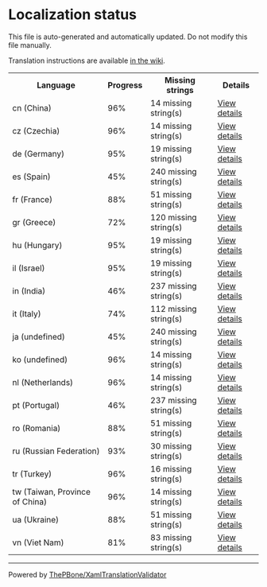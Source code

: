 # Localization status

This file is auto-generated and automatically updated. Do not modify this file manually.

Translation instructions are available [in the wiki](https://github.com/ThePBone/GalaxyBudsClient/wiki/3.-How-to-help-with-translations).

<table>
<tr><th>Language</th><th>Progress</th><th>Missing strings</th><th>Details</th></tr>
<tr><td>cn (China)</td><td>96%</td><td>14 missing string(s)</td><td><a href="cn.md">View details</a></td></tr>
<tr><td>cz (Czechia)</td><td>96%</td><td>14 missing string(s)</td><td><a href="cz.md">View details</a></td></tr>
<tr><td>de (Germany)</td><td>95%</td><td>19 missing string(s)</td><td><a href="de.md">View details</a></td></tr>
<tr><td>es (Spain)</td><td>45%</td><td>240 missing string(s)</td><td><a href="es.md">View details</a></td></tr>
<tr><td>fr (France)</td><td>88%</td><td>51 missing string(s)</td><td><a href="fr.md">View details</a></td></tr>
<tr><td>gr (Greece)</td><td>72%</td><td>120 missing string(s)</td><td><a href="gr.md">View details</a></td></tr>
<tr><td>hu (Hungary)</td><td>95%</td><td>19 missing string(s)</td><td><a href="hu.md">View details</a></td></tr>
<tr><td>il (Israel)</td><td>95%</td><td>19 missing string(s)</td><td><a href="il.md">View details</a></td></tr>
<tr><td>in (India)</td><td>46%</td><td>237 missing string(s)</td><td><a href="in.md">View details</a></td></tr>
<tr><td>it (Italy)</td><td>74%</td><td>112 missing string(s)</td><td><a href="it.md">View details</a></td></tr>
<tr><td>ja (undefined)</td><td>45%</td><td>240 missing string(s)</td><td><a href="ja.md">View details</a></td></tr>
<tr><td>ko (undefined)</td><td>96%</td><td>14 missing string(s)</td><td><a href="ko.md">View details</a></td></tr>
<tr><td>nl (Netherlands)</td><td>96%</td><td>14 missing string(s)</td><td><a href="nl.md">View details</a></td></tr>
<tr><td>pt (Portugal)</td><td>46%</td><td>237 missing string(s)</td><td><a href="pt.md">View details</a></td></tr>
<tr><td>ro (Romania)</td><td>88%</td><td>51 missing string(s)</td><td><a href="ro.md">View details</a></td></tr>
<tr><td>ru (Russian Federation)</td><td>93%</td><td>30 missing string(s)</td><td><a href="ru.md">View details</a></td></tr>
<tr><td>tr (Turkey)</td><td>96%</td><td>16 missing string(s)</td><td><a href="tr.md">View details</a></td></tr>
<tr><td>tw (Taiwan, Province of China)</td><td>96%</td><td>14 missing string(s)</td><td><a href="tw.md">View details</a></td></tr>
<tr><td>ua (Ukraine)</td><td>88%</td><td>51 missing string(s)</td><td><a href="ua.md">View details</a></td></tr>
<tr><td>vn (Viet Nam)</td><td>81%</td><td>83 missing string(s)</td><td><a href="vn.md">View details</a></td></tr>

</table>

__________

Powered by [ThePBone/XamlTranslationValidator](https://github.com/ThePBone/XamlTranslationValidator)